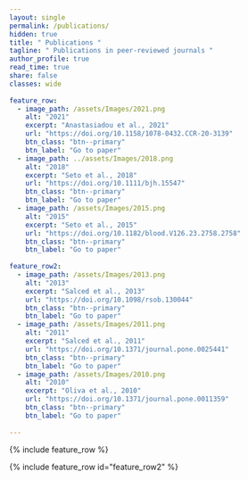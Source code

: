 ```yaml
---
layout: single
permalink: /publications/   
hidden: true
title: " Publications "
tagline: " Publications in peer-reviewed journals "   
author_profile: true
read_time: true
share: false
classes: wide
    
feature_row:
  - image_path: /assets/Images/2021.png
    alt: "2021"
    excerpt: "Anastasiadou et al., 2021"
    url: "https://doi.org/10.1158/1078-0432.CCR-20-3139"
    btn_class: "btn--primary"
    btn_label: "Go to paper"
  - image_path: ../assets/Images/2018.png
    alt: "2018"
    excerpt: "Seto et al., 2018"
    url: "https://doi.org/10.1111/bjh.15547"
    btn_class: "btn--primary"
    btn_label: "Go to paper"
  - image_path: /assets/Images/2015.png
    alt: "2015"
    excerpt: "Seto et al., 2015"
    url: "https://doi.org/10.1182/blood.V126.23.2758.2758"
    btn_class: "btn--primary"
    btn_label: "Go to paper"
    
feature_row2:
  - image_path: /assets/Images/2013.png
    alt: "2013"
    excerpt: "Salced et al., 2013"
    url: "https://doi.org/10.1098/rsob.130044"
    btn_class: "btn--primary"
    btn_label: "Go to paper"
  - image_path: /assets/Images/2011.png
    alt: "2011"
    excerpt: "Salced et al., 2011"
    url: "https://doi.org/10.1371/journal.pone.0025441"
    btn_class: "btn--primary"
    btn_label: "Go to paper"
  - image_path: /assets/Images/2010.png
    alt: "2010"
    excerpt: "Oliva et al., 2010"
    url: "https://doi.org/10.1371/journal.pone.0011359"
    btn_class: "btn--primary"
    btn_label: "Go to paper"
 
---
```

{% include feature_row %}

{% include feature_row id="feature_row2" %}